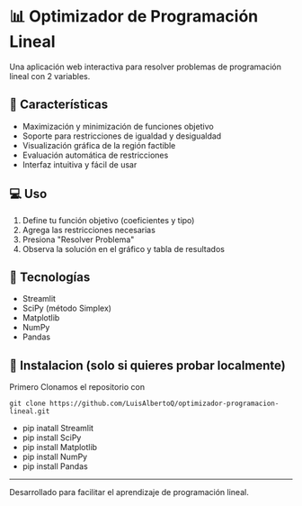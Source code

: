 # 📊 Optimizador de Programación Lineal

Una aplicación web interactiva para resolver problemas de programación lineal con 2 variables.

## 🚀 Características

- Maximización y minimización de funciones objetivo
- Soporte para restricciones de igualdad y desigualdad
- Visualización gráfica de la región factible
- Evaluación automática de restricciones
- Interfaz intuitiva y fácil de usar

## 💻 Uso

1. Define tu función objetivo (coeficientes y tipo)
2. Agrega las restricciones necesarias
3. Presiona "Resolver Problema"
4. Observa la solución en el gráfico y tabla de resultados

## 🔧 Tecnologías

- Streamlit
- SciPy (método Simplex)
- Matplotlib
- NumPy
- Pandas

## 🔧 Instalacion (solo si quieres probar localmente)
Primero Clonamos el repositorio con
```
git clone https://github.com/LuisAlbertoQ/optimizador-programacion-lineal.git
```


- pip inatall Streamlit
- pip install SciPy
- pip install Matplotlib
- pip install NumPy
- pip install Pandas

---
Desarrollado para facilitar el aprendizaje de programación lineal.
